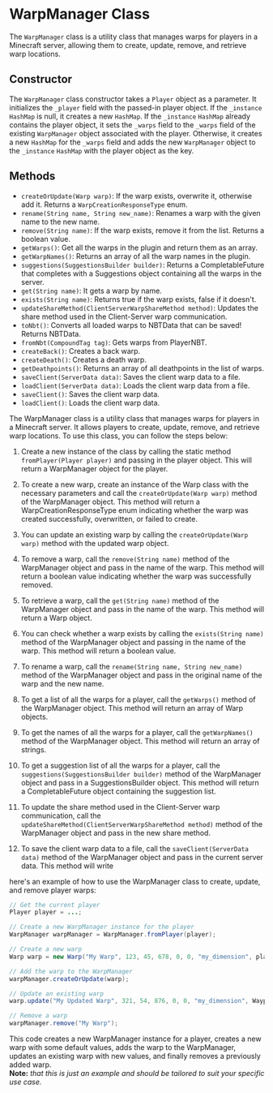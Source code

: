 # WarpManager Class

The `WarpManager` class is a utility class that manages warps for players in a Minecraft server, allowing them to create, update, remove, and retrieve warp locations.

## Constructor

The `WarpManager` class constructor takes a `Player` object as a parameter. It initializes the `_player` field with the passed-in player object. If the `_instance` `HashMap` is null, it creates a new `HashMap`. If the `_instance` `HashMap` already contains the player object, it sets the `_warps` field to the `_warps` field of the existing `WarpManager` object associated with the player. Otherwise, it creates a new `HashMap` for the `_warps` field and adds the new `WarpManager` object to the `_instance` `HashMap` with the player object as the key.

## Methods

- `createOrUpdate(Warp warp)`: If the warp exists, overwrite it, otherwise add it. Returns a `WarpCreationResponseType` enum.
- `rename(String name, String new_name)`: Renames a warp with the given name to the new name.
- `remove(String name)`: If the warp exists, remove it from the list. Returns a boolean value.
- `getWarps()`: Get all the warps in the plugin and return them as an array.
- `getWarpNames()`: Returns an array of all the warp names in the plugin.
- `suggestions(SuggestionsBuilder builder)`: Returns a CompletableFuture that completes with a Suggestions object containing all the warps in the server.
- `get(String name)`: It gets a warp by name.
- `exists(String name)`: Returns true if the warp exists, false if it doesn't.
- `updateShareMethod(ClientServerWarpShareMethod method)`: Updates the share method used in the Client-Server warp communication.
- `toNbt()`: Converts all loaded warps to NBTData that can be saved! Returns NBTData.
- `fromNbt(CompoundTag tag)`: Gets warps from PlayerNBT.
- `createBack()`: Creates a back warp.
- `createDeath()`: Creates a death warp.
- `getDeathpoints()`: Returns an array of all deathpoints in the list of warps.
- `saveClient(ServerData data)`: Saves the client warp data to a file.
- `loadClient(ServerData data)`: Loads the client warp data from a file.
- `saveClient()`: Saves the client warp data.
- `loadClient()`: Loads the client warp data.

The WarpManager class is a utility class that manages warps for players in a Minecraft server. It allows players to create, update, remove, and retrieve warp locations. To use this class, you can follow the steps below:

1. Create a new instance of the class by calling the static method `fromPlayer(Player player)` and passing in the player object. This will return a WarpManager object for the player.

2. To create a new warp, create an instance of the Warp class with the necessary parameters and call the `createOrUpdate(Warp warp)` method of the WarpManager object. This method will return a WarpCreationResponseType enum indicating whether the warp was created successfully, overwritten, or failed to create.

3. You can update an existing warp by calling the `createOrUpdate(Warp warp)` method with the updated warp object.

4. To remove a warp, call the `remove(String name)` method of the WarpManager object and pass in the name of the warp. This method will return a boolean value indicating whether the warp was successfully removed.

5. To retrieve a warp, call the `get(String name)` method of the WarpManager object and pass in the name of the warp. This method will return a Warp object.

6. You can check whether a warp exists by calling the `exists(String name)` method of the WarpManager object and passing in the name of the warp. This method will return a boolean value.

7. To rename a warp, call the `rename(String name, String new_name)` method of the WarpManager object and pass in the original name of the warp and the new name.

8. To get a list of all the warps for a player, call the `getWarps()` method of the WarpManager object. This method will return an array of Warp objects.

9. To get the names of all the warps for a player, call the `getWarpNames()` method of the WarpManager object. This method will return an array of strings.

10. To get a suggestion list of all the warps for a player, call the `suggestions(SuggestionsBuilder builder)` method of the WarpManager object and pass in a SuggestionsBuilder object. This method will return a CompletableFuture<Suggestions> object containing the suggestion list.

11. To update the share method used in the Client-Server warp communication, call the `updateShareMethod(ClientServerWarpShareMethod method)` method of the WarpManager object and pass in the new share method.

12. To save the client warp data to a file, call the `saveClient(ServerData data)` method of the WarpManager object and pass in the current server data. This method will write

here's an example of how to use the WarpManager class to create, update, and remove player warps:

```java
// Get the current player
Player player = ...;

// Create a new WarpManager instance for the player
WarpManager warpManager = WarpManager.fromPlayer(player);

// Create a new warp
Warp warp = new Warp("My Warp", 123, 45, 678, 0, 0, "my_dimension", player, false, WaypointIcons.DEFAULT, WaypointColor.RED, false);

// Add the warp to the WarpManager
warpManager.createOrUpdate(warp);

// Update an existing warp
warp.update("My Updated Warp", 321, 54, 876, 0, 0, "my_dimension", WaypointColor.GREEN);

// Remove a warp
warpManager.remove("My Warp");
```

This code creates a new WarpManager instance for a player, creates a new warp with some default values, adds the warp to the WarpManager, updates an existing warp with new values, and finally removes a previously added warp.   
**Note:** *that this is just an example and should be tailored to suit your specific use case.*